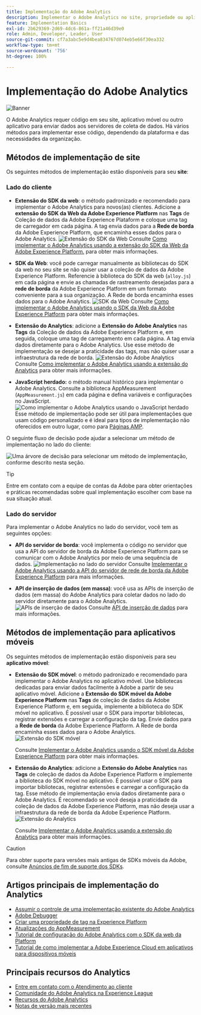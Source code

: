```yaml
---
title: Implementação do Adobe Analytics
description: Implementar o Adobe Analytics no site, propriedade ou aplicativo.
feature: Implementation Basics
exl-id: 2b629369-2d69-4dc6-861a-ff21a46d39e0
role: Admin, Developer, Leader, User
source-git-commit: cf7a3abc5e9d4bea834767d074eb5e66f30ea332
workflow-type: tm+mt
source-wordcount: '756'
ht-degree: 100%

---
```


# Implementação do Adobe Analytics

![Banner](../../assets/doc_banner_implement.png)

O Adobe Analytics requer código em seu site, aplicativo móvel ou outro aplicativo para enviar dados aos servidores de coleta de dados. Há vários métodos para implementar esse código, dependendo da plataforma e das necessidades da organização.

## Métodos de implementação de site

Os seguintes métodos de implementação estão disponíveis para seu **site**:

### Lado do cliente

* **Extensão do SDK da web**: o método padronizado e recomendado para implementar o Adobe Analytics para novos(as) clientes. Adicione a **extensão do SDK da Web da Adobe Experience Platform** nas **Tags** de Coleção de dados da Adobe Experience Plataform e coloque uma tag de carregador em cada página. A tag envia dados para a **Rede de borda** da Adobe Experience Platform, que encaminha esses dados para o Adobe Analytics.
  ![Extensão do SDK da Web](./assets/websdk-extension-implementation.png)
Consulte [Como implementar o Adobe Analytics usando a extensão do SDK da Web da Adobe Experience Platform.](./aep-edge/overview.md) para obter mais informações.

* **SDK da Web**: você pode carregar manualmente as bibliotecas do SDK da web no seu site se não quiser usar a coleção de dados da Adobe Experience Platform. Referencie à biblioteca do SDK da web (`alloy.js`) em cada página e envie as chamadas de rastreamento desejadas para a **rede de borda** da Adobe Experience Platform em um formato conveniente para a sua organização. A Rede de borda encaminha esses dados para o Adobe Analytics.
  ![SDK da Web](./assets/websdk-implementation.png)
Consulte [Como implementar o Adobe Analytics usando o SDK da Web da Adobe Experience Platform](./aep-edge/overview.md) para obter mais informações.

* **Extensão do Analytics**: adicione a **Extensão do Adobe Analytics** nas **Tags** da Coleção de dados da Adobe Experience Platform e, em seguida, coloque uma tag de carregamento em cada página. A tag envia dados diretamente para o Adobe Analytics. Use esse método de implementação se desejar a praticidade das tags, mas não quiser usar a infraestrutura da rede de borda.
  ![Extensão do Adobe Analytics](./assets/analytics-extension-implementation.png)
Consulte [Como implementar o Adobe Analytics usando a extensão do Analytics](launch/overview.md) para obter mais informações.

* **JavaScript herdado:** o método manual histórico para implementar o Adobe Analytics. Consulte a biblioteca AppMeasurement (`AppMeasurement.js`) em cada página e defina variáveis e configurações no JavaScript.
  ![Como implementar o Adobe Analytics usando o JavaScript herdado](./assets/appmeasurement-implementation.png)
Esse método de implementação pode ser útil para implementações que usam código personalizado e é ideal para tipos de implementação não oferecidos em outro lugar, como para [Páginas AMP](other/amp.md).

O seguinte fluxo de decisão pode ajudar a selecionar um método de implementação no lado do cliente:

![Uma árvore de decisão para selecionar um método de implementação, conforme descrito nesta seção.](./assets/decision-tree.png)


>[!TIP]
>
>Entre em contato com a equipe de contas da Adobe para obter orientações e práticas recomendadas sobre qual implementação escolher com base na sua situação atual.

### Lado do servidor

Para implementar o Adobe Analytics no lado do servidor, você tem as seguintes opções:

* **API do servidor de borda**: você implementa o código no servidor que usa a API do servidor de borda da Adobe Experience Platform para se comunicar com o Adobe Analytics por meio de uma sequência de dados.
  ![Implementação no lado do servidor](assets/edge-network-server-api.svg)
Consulte [Implementar o Adobe Analytics usando a API do servidor de rede de borda da Adobe Experience Platform](/help/implement/aep-edge/server-api/overview.md) para mais informações.

* **API de inserção de dados (em massa)**: você usa as APIs de inserção de dados (em massa) do Adobe Analytics para coletar dados no lado do servidor diretamente para o Adobe Analytics.
  ![APIs de inserção de dados](assets/analytics-apis.png)
Consulte [API de inserção de dados](../import/c-data-insertion-api/c-data-insertion-api.md) para mais informações.

## Métodos de implementação para aplicativos móveis

Os seguintes métodos de implementação estão disponíveis para seu **aplicativo móvel**:

* **Extensão do SDK móvel**: o método padronizado e recomendado para implementar o Adobe Analytics no aplicativo móvel. Use bibliotecas dedicadas para enviar dados facilmente à Adobe a partir de seu aplicativo móvel. Adicione a **Extensão do SDK móvel da Adobe Experience Platform** nas **Tags** de coleção de dados da Adobe Experience Platform e, em seguida, implemente a biblioteca do SDK móvel no aplicativo. É possível usar o SDK para importar bibliotecas, registrar extensões e carregar a configuração da tag. Envie dados para a **Rede de borda** da Adobe Experience Platform. A Rede de borda encaminha esses dados para o Adobe Analytics.
  ![Extensão do SDK móvel](./assets/mobilesdk-extension.png)

  Consulte [Implementar o Adobe Analytics usando o SDK móvel da Adobe Experience Platform](../implement/aep-edge/mobile-sdk/overview.md) para obter mais informações.

* **Extensão do Analytics**: adicione a **Extensão do Adobe Analytics** nas **Tags** de coleção de dados da Adobe Experience Platform e implemente a biblioteca do SDK móvel no aplicativo. É possível usar o SDK para importar bibliotecas, registrar extensões e carregar a configuração da tag. Esse método de implementação envia dados diretamente para o Adobe Analytics. É recomendado se você deseja a praticidade da coleção de dados da Adobe Experience Platform, mas não deseja usar a infraestrutura da rede de borda da Adobe Experience Platform.
  ![Extensão do Analytics](./assets/mobilesdk-analytics-extension.png)

  Consulte [Implementar o Adobe Analytics usando a extensão do Analytics](../implement/aep-edge/mobile-sdk/overview.md) para obter mais informações.


>[!CAUTION]
>
>Para obter suporte para versões mais antigas de SDKs móveis da Adobe, consulte [Anúncios de fim de suporte dos SDKs](https://developer.adobe.com/client-sdks/resources/sdks-end-of-support/).

## Artigos principais de implementação do Analytics

* [Assumir o controle de uma implementação existente do Adobe Analytics](/help/implement/prepare/existing-implementation.md)
* [Adobe Debugger](validate/debugger.md)
* [Criar uma propriedade de tag na Experience Platform](launch/create-analytics-property.md)
* [Atualizações do AppMeasurement](appmeasurement-updates.md)
* [Tutorial de configuração do Adobe Analytics com o SDK da web da Platform](https://experienceleague.adobe.com/pt-br/docs/platform-learn/implement-web-sdk/applications-setup/setup-analytics)
* [Tutorial de como implementar a Adobe Experience Cloud em aplicativos para dispositivos móveis](https://experienceleague.adobe.com/docs/platform-learn/implement-mobile-sdk/overview.html?lang=pt-BR)


## Principais recursos do Analytics

* [Entre em contato com o Atendimento ao cliente](https://experienceleague.adobe.com/?support-solution=Analytics&amp;lang=pt-BR#support)
* [Comunidade do Adobe Analytics na Experience League](https://experienceleaguecommunities.adobe.com/t5/adobe-analytics/ct-p/adobe-analytics-community?profile.language=pt)
* [Recursos do Adobe Analytics](https://experienceleaguecommunities.adobe.com/t5/adobe-analytics-discussions/adobe-analytics-resources/m-p/276666?profile.language=pt)
* [Notas de versão mais recentes](../release-notes/latest.md)
